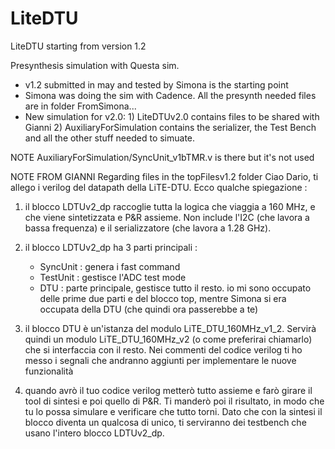 # LiteDTU
LiteDTU starting from version 1.2

Presynthesis simulation with Questa sim.
- v1.2 submitted in may and tested by Simona is the starting point
- Simona was doing the sim with Cadence. All the presynth needed files are in folder FromSimona...
- New simulation for v2.0: 1) LiteDTUv2.0 contains files to be shared with Gianni 2) AuxiliaryForSimulation contains the serializer, 
the Test Bench and all the other stuff needed to simuate.

NOTE
AuxiliaryForSimulation/SyncUnit_v1bTMR.v is there but it's not used

NOTE FROM GIANNI Regarding files in the topFilesv1.2 folder
Ciao Dario,
ti allego i verilog del datapath della LiTE-DTU. Ecco qualche spiegazione :

1. il blocco LDTUv2_dp raccoglie tutta la logica che viaggia a 160 MHz, e
    che viene sintetizzata e P&R assieme. Non include l'I2C (che lavora a
    bassa frequenza) e il serializzatore (che lavora a 1.28 GHz).

2. il blocco LDTUv2_dp ha 3 parti principali :
     - SyncUnit : genera i fast command
     - TestUnit : gestisce l'ADC test mode
     - DTU : parte principale, gestisce tutto il resto.
    io mi sono occupato delle prime due parti e del blocco top, mentre 
Simona
    si era occupata della DTU (che quindi ora passerebbe a te)

3. il blocco DTU è un'istanza del modulo LiTE_DTU_160MHz_v1_2. Servirà 
quindi
    un modulo LiTE_DTU_160MHz_v2 (o come preferirai chiamarlo) che si 
interfaccia
    con il resto. Nei commenti del codice verilog ti ho messo i segnali 
che andranno
    aggiunti per implementare le nuove funzionalità

4. quando avrò il tuo codice verilog metterò tutto assieme e farò girare 
il tool
    di sintesi e poi quello di P&R. Ti manderò poi il risultato, in modo 
che tu lo
    possa simulare e verificare che tutto torni. Dato che con la sintesi 
il blocco
    diventa un qualcosa di unico, ti serviranno dei testbench che usano 
l'intero blocco
    LDTUv2_dp.
